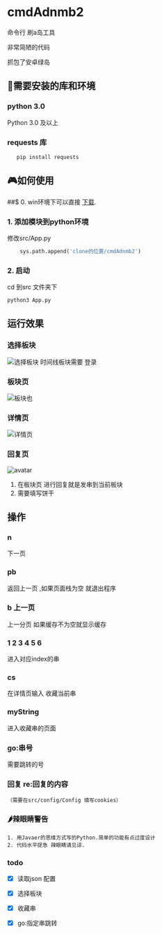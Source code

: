 # cmdAdnmb2
命令行 刷a岛工具

非常简陋的代码 

抓包了安卓绿岛
## 👜需要安装的库和环境
### python 3.0
Python 3.0 及以上
### requests 库
 ```python
    pip install requests
```
## 🎮如何使用

##$ 0. win环境下可以直接
[下载]("https://github.com/zcx1218029121/cmdAdnmb2/releases").
### 1. 添加模块到python环境
 修改src/App.py

```python
    sys.path.append('clone的位置/cmdAdnmb2')
```
### 2. 启动
cd 到src 文件夹下
 ```python
python3 App.py
``` 

## 运行效果

###  选择板块
![选择板块](https://s2.ax1x.com/2020/01/02/ltRtUS.png)
时间线板块需要 登录
### 板块页
![板块也](https://s2.ax1x.com/2019/12/30/lMRkUx.png)
### 详情页
![详情页](https://s2.ax1x.com/2019/12/30/lM2REt.png)
### 回复页
![avatar](https://s2.ax1x.com/2020/01/02/lYFL8g.png)
1. 在板块页 进行回复就是发串到当前板块
2. 需要填写饼干


## 操作 
 ### n 
  下一页 
 ### pb 
  返回上一页 ,如果页面栈为空 就退出程序
 ### b 上一页 
  上一分页 如果缓存不为空就显示缓存 
 ### 1 2 3 4 5 6 
  进入对应index的串
 ### cs
 在详情页输入 收藏当前串
 ### myString
 进入收藏串的页面
 ### go:串号
 需要跳转的号
 
 
### 回复 re:回复的内容 
    （需要在src/config/Config 填写cookies）
    
### 🌶️辣眼睛警告
    1. 用Javaer的思维方式写的Python.简单的功能有点过度设计
    2. 代码水平捉急 辣眼睛请见谅. 
### todo 
- [x] 读取json 配置
- [x] 选择板块
- [x] 收藏串
- [x] go:指定串跳转
    
